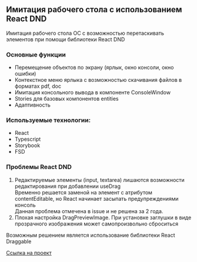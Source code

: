 ## Имитация рабочего стола с использованием React DND

Имитация рабочего стола ОС с возможностью перетаскивать элементов при помощи библиотеки React DND

### Основные функции
* Перемещение объектов по экрану (ярлык, окно консоли, окно ошибки)
* Контекстное меню ярлыка с возможностью скачивания файлов в форматах pdf, doc
* Имитация консольного вывода в компоненте ConsoleWindow
* Stories для базовых компонентов entities
* Адаптивность

### Используемые технологии:
* React
* Typescript
* Storybook
* FSD

### Проблемы React DND
1. Редактируемые элементы (input, textarea) лишаются возможности редактирования при добавлении useDrag  
Временно решается заменой на элемент с атрибутом contentEditable, но React начинает засыпать предупреждениями консоль  
Данная проблема отмечена в issue и не решена за 2 года.
2. Плохая настройка DragPreviewImage. При установке заглушки в виде прозрачного изображения может самопроизвольно сброситься

Возможным решением является использование библиотеки React Draggable 

[Ссылка на проект](https://ragna13377.github.io/aboutMe/#/AboutMe) 